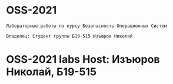 # OSS-2021
	Лабораторные работы по курсу Безопасность Операционных Систем

	Владелец: Студент группы Б19-515 Изъюров Николай
# OSS-2021 labs Host: Изъюров Николай, Б19-515
